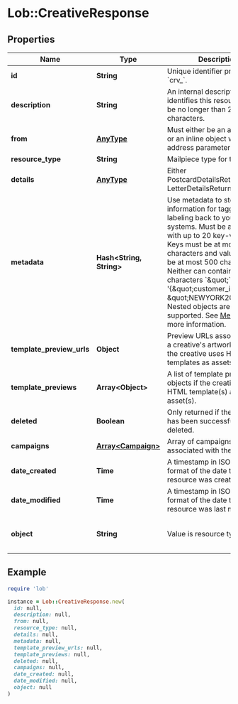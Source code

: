 # Lob::CreativeResponse

## Properties

| Name | Type | Description | Notes |
| ---- | ---- | ----------- | ----- |
| **id** | **String** | Unique identifier prefixed with &#x60;crv_&#x60;. | [optional] |
| **description** | **String** | An internal description that identifies this resource. Must be no longer than 255 characters.  | [optional] |
| **from** | [**AnyType**](.md) | Must either be an address ID or an inline object with correct address parameters. | [optional] |
| **resource_type** | **String** | Mailpiece type for the creative | [optional] |
| **details** | [**AnyType**](.md) | Either PostcardDetailsReturned or LetterDetailsReturned | [optional] |
| **metadata** | **Hash&lt;String, String&gt;** | Use metadata to store custom information for tagging and labeling back to your internal systems. Must be an object with up to 20 key-value pairs. Keys must be at most 40 characters and values must be at most 500 characters. Neither can contain the characters &#x60;\&quot;&#x60; and &#x60;\\&#x60;. i.e. &#39;{\&quot;customer_id\&quot; : \&quot;NEWYORK2015\&quot;}&#39; Nested objects are not supported.  See [Metadata](#section/Metadata) for more information. | [optional] |
| **template_preview_urls** | **Object** | Preview URLs associated with a creative&#39;s artwork asset(s) if the creative uses HTML templates as assets. | [optional] |
| **template_previews** | **Array&lt;Object&gt;** | A list of template preview objects if the creative uses HTML template(s) as artwork asset(s). | [optional] |
| **deleted** | **Boolean** | Only returned if the resource has been successfully deleted. | [optional] |
| **campaigns** | [**Array&lt;Campaign&gt;**](Campaign.md) | Array of campaigns associated with the creative ID | [optional] |
| **date_created** | **Time** | A timestamp in ISO 8601 format of the date the resource was created. | [optional] |
| **date_modified** | **Time** | A timestamp in ISO 8601 format of the date the resource was last modified. | [optional] |
| **object** | **String** | Value is resource type. | [optional][default to &#39;creative&#39;] |

## Example

```ruby
require 'lob'

instance = Lob::CreativeResponse.new(
  id: null,
  description: null,
  from: null,
  resource_type: null,
  details: null,
  metadata: null,
  template_preview_urls: null,
  template_previews: null,
  deleted: null,
  campaigns: null,
  date_created: null,
  date_modified: null,
  object: null
)
```

